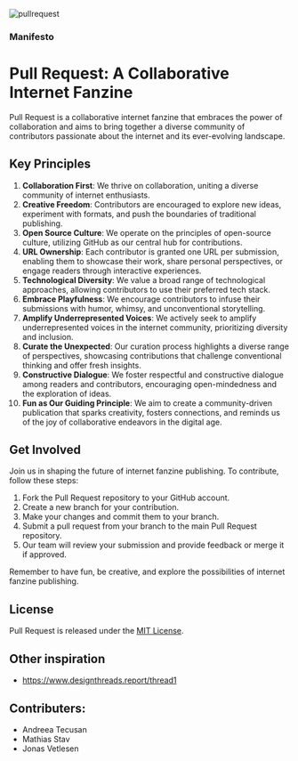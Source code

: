 ![pullrequest](https://user-images.githubusercontent.com/82095573/222518365-e1adcfa4-239b-4f76-84b8-850af726abed.svg)

### Manifesto

# Pull Request: A Collaborative Internet Fanzine

Pull Request is a collaborative internet fanzine that embraces the power of collaboration and aims to bring together a diverse community of contributors passionate about the internet and its ever-evolving landscape.

## Key Principles

1. **Collaboration First**: We thrive on collaboration, uniting a diverse community of internet enthusiasts.
2. **Creative Freedom**: Contributors are encouraged to explore new ideas, experiment with formats, and push the boundaries of traditional publishing.
3. **Open Source Culture**: We operate on the principles of open-source culture, utilizing GitHub as our central hub for contributions.
4. **URL Ownership**: Each contributor is granted one URL per submission, enabling them to showcase their work, share personal perspectives, or engage readers through interactive experiences.
5. **Technological Diversity**: We value a broad range of technological approaches, allowing contributors to use their preferred tech stack.
6. **Embrace Playfulness**: We encourage contributors to infuse their submissions with humor, whimsy, and unconventional storytelling.
7. **Amplify Underrepresented Voices**: We actively seek to amplify underrepresented voices in the internet community, prioritizing diversity and inclusion.
8. **Curate the Unexpected**: Our curation process highlights a diverse range of perspectives, showcasing contributions that challenge conventional thinking and offer fresh insights.
9. **Constructive Dialogue**: We foster respectful and constructive dialogue among readers and contributors, encouraging open-mindedness and the exploration of ideas.
10. **Fun as Our Guiding Principle**: We aim to create a community-driven publication that sparks creativity, fosters connections, and reminds us of the joy of collaborative endeavors in the digital age.

## Get Involved

Join us in shaping the future of internet fanzine publishing. To contribute, follow these steps:

1. Fork the Pull Request repository to your GitHub account.
2. Create a new branch for your contribution.
3. Make your changes and commit them to your branch.
4. Submit a pull request from your branch to the main Pull Request repository.
5. Our team will review your submission and provide feedback or merge it if approved.

Remember to have fun, be creative, and explore the possibilities of internet fanzine publishing.

## License

Pull Request is released under the [MIT License](LICENSE).


## Other inspiration
- https://www.designthreads.report/thread1

## Contributers:

- Andreea Tecusan
- Mathias Stav
- Jonas Vetlesen
